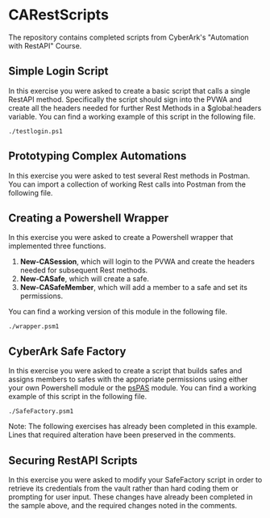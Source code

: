 # CARestScripts
The repository contains completed scripts from CyberArk's "Automation with RestAPI" Course.

## Simple Login Script
In this exercise you were asked to create a basic script that calls a single RestAPI method.  Specifically the script should sign into the PVWA and create all the headers needed for further Rest Methods in a $global:headers variable.  You can find a working example of this script in the following file.

    ./testlogin.ps1 

## Prototyping Complex Automations
In this exercise you were asked to test several Rest methods in Postman.  You can import a collection of working Rest calls into Postman from the following file.

[//]: <> (TODO: Create this file)

## Creating a Powershell Wrapper
In this exercise you were asked to create a Powershell wrapper that implemented three functions.
1. **New-CASession**, which will login to the PVWA and create the headers needed for subsequent Rest methods.
1. **New-CASafe**, which will create a safe.
1. **New-CASafeMember**, which will add a member to a safe and set its permissions.

You can find a working version of this module in the following file.

    ./wrapper.psm1

## CyberArk Safe Factory
In this exercise you were asked to create a script that builds safes and assigns members to safes with the appropriate permissions using either your own Powershell module or the [psPAS](https://github.com/pspete/psPAS) module.  You can find a working example of this script in the following file.

    ./SafeFactory.psm1

Note: The following exercises has already been completed in this example.  Lines that required alteration have been preserved in the comments.

## Securing RestAPI Scripts
In this exercise you were asked to modify your SafeFactory script in order to retrieve its credentials from the vault rather than hard coding them or prompting for user input.  These changes have already been completed in the sample above, and the required changes noted in the comments.